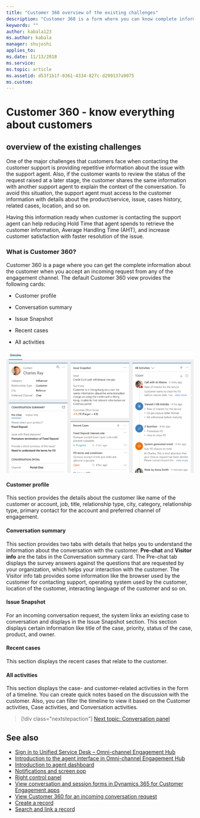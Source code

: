 ```yaml
---
title: "Customer 360 overview of the existing challenges"
description: "Customer 360 is a form where you can know complete information about the customer with whom you are going to interact."
keywords: ""
author: kabala123
ms.author: kabala
manager: shujoshi
applies_to: 
ms.date: 11/13/2018
ms.service: 
ms.topic: article
ms.assetid: d53f1b1f-0361-4334-827c-d299137a9075
ms.custom: 
---
```

# Customer 360 - know everything about customers

## overview of the existing challenges

One of the major challenges that customers face when contacting the customer support is providing repetitive information about the issue with the support agent. Also, if the customer wants to review the status of the request raised at a later stage, the customer shares the same information with another support agent to explain the context of the conversation. To avoid this situation, the support agent must access to the customer information with details about the product/service, issue, cases history, related cases, location, and so on.

Having this information ready when customer is contacting the support agent can help reducing Hold Time that agent spends to retrieve the customer information, Average Handling Time (AHT), and increase customer satisfaction with faster resolution of the issue.

### What is Customer 360?

Customer 360 is a page where you can get the complete information about the customer when you accept an incoming request from any of the engagement channel. The default Customer 360 view provides the following cards:

   - Customer profile

   - Conversation summary

   - Issue Snapshot

   - Recent cases

   - All activities

![omni-channel customer 360 page](../../media/oc-usd-customer360-page.png "Omni-channel Customer 360 page")  

#### Customer profile

This section provides the details about the customer like name of the customer or account, job, title, relationship type, city, category, relationship type, primary contact for the account and preferred channel of engagement.

#### Conversation summary

This section provides two tabs with details that helps you to understand the information about the conversation with the customer. **Pre-chat** and **Visitor info** are the tabs in the Conversation summary card. The Pre-chat tab displays the survey answers against the questions that are requested by your organization, which helps your interaction with the customer. The Visitor info tab provides some information like the browser used by the customer for contacting support, operating system used by the customer, location of the customer, interacting language of the customer and so on.

#### Issue Snapshot

For an incoming conversation request, the system links an existing case to conversation and displays in the Issue Snapshot section. This section displays certain information like title of the case, priority, status of the case, product, and owner.

#### Recent cases

This section displays the recent cases that relate to the customer.

#### All activities

This section displays the case- and customer-related activities in the form of a timeline. You can create quick notes based on the discussion with the customer. Also, you can filter the timeline to view it based on the Customer activities, Case activities, and Conversation activities.

> [!div class="nextstepaction"]
> [Next topic: Conversation panel](left-control-panel.md)

## See also

- [Sign in to Unified Service Desk – Omni-channel Engagement Hub](signin-unified-service-desk-omni-channel-engagement-hub.md)
- [Introduction to the agent interface in Omni-channel Engagement Hub](introduction-agent-dashboard.md)
- [Introduction to agent dashboard](introduction-agent-dashboard.md)
- [Notifications and screen pop](notifications-screen-pop.md)
- [Right control panel](right-control-panel.md)
- [View conversation and session forms in Dynamics 365 for Customer Engagement apps](view-omni-channel-conversation-omni-channel-session-dynamics365-apps.md)
- [View Customer 360 for an incoming conversation request](view-customer360-incoming-conversation-request.md)
- [Create a record](create-record.md)
- [Search and link a record](search-link-record.md)
